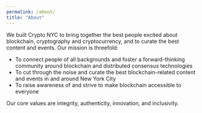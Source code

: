 ```yaml
---
permalink: /about/
title: "About"
---
```


We built Crypto NYC to bring together the best people excited about blockchain, cryptography and cryptocurrency, and to curate the best content and events. Our mission is threefold:
- To connect people of all backgrounds and foster a forward-thinking community around blockchain and distributed consensus technologies
- To cut through the noise and curate the best blockchain-related content and events in and around New York City
- To raise awareness of and strive to make blockchain accessible to everyone

Our core values are integrity, authenticity, innovation, and inclusivity.
